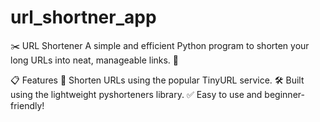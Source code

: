 # url_shortner_app

✂️ URL Shortener
A simple and efficient Python program to shorten your long URLs into neat, manageable links. 🚀

📋 Features
🔗 Shorten URLs using the popular TinyURL service.
🛠️ Built using the lightweight pyshorteners library.
✅ Easy to use and beginner-friendly!




